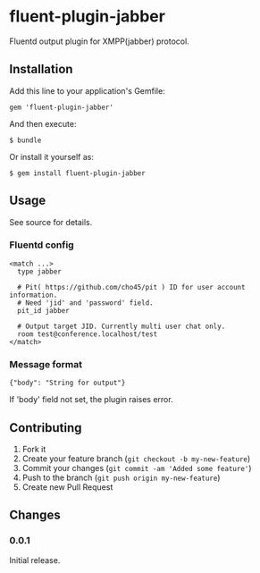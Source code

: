 # fluent-plugin-jabber

Fluentd output plugin for XMPP(jabber) protocol.

## Installation

Add this line to your application's Gemfile:

    gem 'fluent-plugin-jabber'

And then execute:

    $ bundle

Or install it yourself as:

    $ gem install fluent-plugin-jabber

## Usage

See source for details.

### Fluentd config

    <match ...>
      type jabber

      # Pit( https://github.com/cho45/pit ) ID for user account information.
      # Need 'jid' and 'password' field.
      pit_id jabber

      # Output target JID. Currently multi user chat only.
      room test@conference.localhost/test
    </match>

### Message format

    {"body": "String for output"}

If 'body' field not set, the plugin raises error.

## Contributing

1. Fork it
2. Create your feature branch (`git checkout -b my-new-feature`)
3. Commit your changes (`git commit -am 'Added some feature'`)
4. Push to the branch (`git push origin my-new-feature`)
5. Create new Pull Request

## Changes

### 0.0.1

Initial release.
